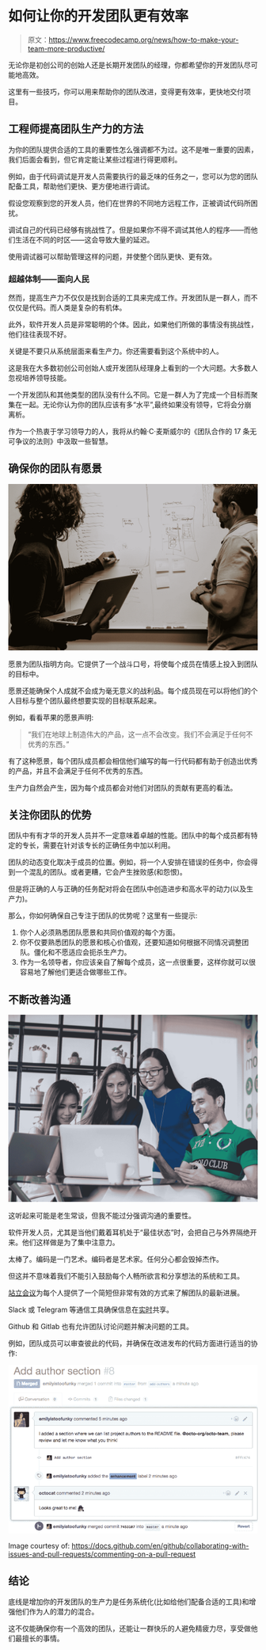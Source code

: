 # 如何让你的开发团队更有效率

> 原文：<https://www.freecodecamp.org/news/how-to-make-your-team-more-productive/>

无论你是初创公司的创始人还是长期开发团队的经理，你都希望你的开发团队尽可能地高效。

这里有一些技巧，你可以用来帮助你的团队改进，变得更有效率，更快地交付项目。

## 工程师提高团队生产力的方法

为你的团队提供合适的工具的重要性怎么强调都不为过。这不是唯一重要的因素，我们后面会看到，但它肯定能让某些过程进行得更顺利。

例如，由于代码调试是开发人员需要执行的最乏味的任务之一，您可以为您的团队配备工具，帮助他们更快、更方便地进行调试。

假设您观察到您的开发人员，他们在世界的不同地方远程工作，正被调试代码所困扰。

调试自己的代码已经够有挑战性了。但是如果你不得不调试其他人的程序——而他们生活在不同的时区——这会导致大量的延迟。

使用调试器可以帮助管理这样的问题，并使整个团队更快、更有效。

### 超越体制——面向人民

然而，提高生产力不仅仅是找到合适的工具来完成工作。开发团队是一群人，而不仅仅是代码。而人类是复杂的有机体。

此外，软件开发人员是非常聪明的个体。因此，如果他们所做的事情没有挑战性，他们往往表现不好。

关键是不要只从系统层面来看生产力。你还需要看到这个系统中的人。

这是我在大多数初创公司创始人或开发团队经理身上看到的一个大问题。大多数人忽视培养领导技能。

一个开发团队和其他类型的团队没有什么不同。它是一群人为了完成一个目标而聚集在一起。无论你认为你的团队应该有多“水平”,最终如果没有领导，它将会分崩离析。

作为一个热衷于学习领导力的人，我将从约翰·C·麦斯威尔的《团队合作的 17 条无可争议的法则》中汲取一些智慧。

## 确保你的团队有愿景

![Csd9qY2eCyAC7ukDOeeTY6a7WKLc8StyTlRZEt3Tk1nFfJhPSCFn9P5EuuH-aCwxT_eLLa0XgLuOuPTsLZebxid5HjrZWZ_ZITMjueDMe7l_Jmn67Fid9qALAvtTLfycxg](img/66abc19c8215b1e3440a6510b10eb609.png)

愿景为团队指明方向。它提供了一个战斗口号，将使每个成员在情感上投入到团队的目标中。

愿景还能确保个人成就不会成为毫无意义的战利品。每个成员现在可以将他们的个人目标与整个团队最终想要实现的目标联系起来。

例如，看看苹果的愿景声明:

> “我们在地球上制造伟大的产品，这一点不会改变。我们不会满足于任何不优秀的东西。”

有了这种愿景，每个团队成员都会相信他们编写的每一行代码都有助于创造出优秀的产品，并且不会满足于任何不优秀的东西。

生产力自然会产生，因为每个成员都会对他们对团队的贡献有更高的看法。

## 关注你团队的优势

团队中有有才华的开发人员并不一定意味着卓越的性能。团队中的每个成员都有特定的专长，需要在针对该专长的正确任务中加以利用。

团队的动态变化取决于成员的位置。例如，将一个人安排在错误的任务中，你会得到一个混乱的团队。或者更糟，它会产生挫败感(和怨恨)。

但是将正确的人与正确的任务配对将会在团队中创造进步和高水平的动力(以及生产力)。

那么，你如何确保自己专注于团队的优势呢？这里有一些提示:

1.  你个人必须熟悉团队愿景和共同价值观的每个方面。
2.  你不仅要熟悉团队的愿景和核心价值观，还要知道如何根据不同情况调整团队。僵化和不愿适应会扼杀生产力。
3.  作为一名领导者，你应该亲自了解每个成员，这一点很重要，这样你就可以很容易地了解他们更适合做哪些工作。

## 不断改善沟通

![iKrNIRR30VBOzUJL_9W3ygGlC27luei4qO0CNgfkdjK5tjESzXQeEMioRk71wl0uqnGWGSWp5dwQRsLgHkgwHbYFlomyQEFocrF5Ynw4A0bLL-h2PFna1VqOSSgl7UiqkA](img/dc239b9d8d7357bb9f3779d3d90675d8.png)

这听起来可能是老生常谈，但我不能过分强调沟通的重要性。

软件开发人员，尤其是当他们戴着耳机处于“最佳状态”时，会把自己与外界隔绝开来。他们这样做是为了集中注意力。

太棒了。编码是一门艺术。编码者是艺术家。任何分心都会毁掉杰作。

但这并不意味着我们不能引入鼓励每个人畅所欲言和分享想法的系统和工具。

[站立会议](https://blog.bird-office.com/en/2017/08/23/advantages-stand-meeting/)为每个人提供了一个简短但非常有效的方式来了解团队的最新进展。

Slack 或 Telegram 等通信工具确保信息在[实时](https://smallbusiness.chron.com/pros-using-im-workplace-10534.html)共享。

Github 和 Gitlab 也有允许团队讨论问题并解决问题的工具。

例如，团队成员可以审查彼此的代码，并确保在改进发布的代码方面进行适当的协作:

![image-111](img/55508f46dddbc1d867a75f64d9d367db.png)

Image courtesy of: https://docs.github.com/en/github/collaborating-with-issues-and-pull-requests/commenting-on-a-pull-request

## 结论

底线是增加你的开发团队的生产力是任务系统化(比如给他们配备合适的工具)和增强他们作为人的潜力的混合。

这不仅能确保你有一个高效的团队，还能让一群快乐的人避免精疲力尽，享受做他们最擅长的事情。